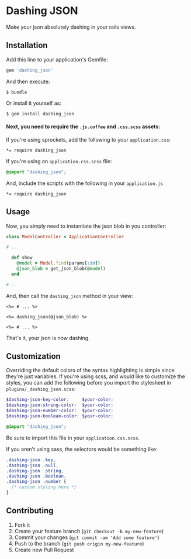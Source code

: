 # Dashing JSON

Make your json absolutely dashing in your rails views.

## Installation

Add this line to your application's Gemfile:

```ruby
gem 'dashing_json'
```

And then execute:

    $ bundle

Or install it yourself as:

    $ gem install dashing_json

#### Next, you need to require the `.js.coffee` and `.css.scss` assets:

If you're using sprockets, add the following to your `application.css`:

    *= require dashing_json

If you're using an `application.css.scss` file:

```scss
@import "dashing_json";
```

And, include the scripts with the following in your `application.js`

    *= require dashing_json

## Usage

Now, you simply need to instantiate the json blob in you controller:

```ruby
class ModelController < ApplicationController

# ...

  def show
    @model = Model.find(params[:id])
    @json_blob = get_json_blob(@model)
  end

# ...
```

And, then call the `dashing_json` method in your view:

```erb
<%= # ... %>

<%= dashing_json(@json_blob) %>

<%= # ... %>
```

That's it, your json is now dashing.

## Customization

Overriding the default colors of the syntax highlighting is simple since they're just variables. If you're using scss, and would like to customize the styles, you can add the following before you import the stylesheet in `plugins/_dashing_json.scss`:

```scss
$dashing-json-key-color:     $your-color;
$dashing-json-string-color:  $your-color;
$dashing-json-number-color:  $your-color;
$dashing-json-boolean-color: $your-color;

@import "dashing_json";
```

Be sure to import this file in your `application.css.scss`.

If you aren't using sass, the selectors would be something like: 

```css
.dashing-json .key,
.dashing-json .null,
.dashing-json .string,
.dashing-json .boolean,
.dashing-json .number {
  /* custom styling here */
}
```

## Contributing

1. Fork it
2. Create your feature branch (`git checkout -b my-new-feature`)
3. Commit your changes (`git commit -am 'Add some feature'`)
4. Push to the branch (`git push origin my-new-feature`)
5. Create new Pull Request
